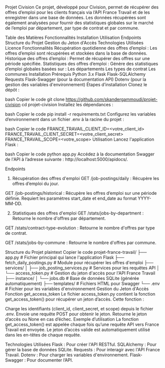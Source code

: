 Projet Civision
Ce projet, développé pour Civision, permet de récupérer des offres d’emploi pour les clients français via l’API France Travail et de les enregistrer dans une base de données. Les données récupérées sont également analysées pour fournir des statistiques globales sur le marché de l’emploi par département, par type de contrat et par commune.

Table des Matières
Fonctionnalités
Installation
Utilisation
Endpoints
Structure du Projet
Gestion du Jeton d'Accès
Technologies Utilisées
Licence
Fonctionnalités
Récupération quotidienne des offres d’emploi : Les offres d’emploi sont récupérées et stockées dans la base de données.
Historique des offres d’emploi : Permet de récupérer des offres sur une période spécifiée.
Statistiques des offres d’emploi : Génère des statistiques d’emploi globales basées sur :
Les départements
Les types de contrat
Les communes
Installation
Prérequis
Python 3.x
Flask
Flask-SQLAlchemy
Requests
Flask-Swagger (pour la documentation API)
Dotenv (pour la gestion des variables d'environnement)
Étapes d’installation
Clonez le dépôt :

bash
Copier le code
git clone https://github.com/skandergammoudi/projet-civision
cd projet-civision
Installez les dépendances :

bash
Copier le code
pip install -r requirements.txt
Configurez les variables d’environnement dans un fichier .env à la racine du projet :

bash
Copier le code
FRANCE_TRAVAIL_CLIENT_ID=<votre_client_id>
FRANCE_TRAVAIL_CLIENT_SECRET=<votre_client_secret>
FRANCE_TRAVAIL_SCOPE=<votre_scope>
Utilisation
Lancez l'application Flask :

bash
Copier le code
python app.py
Accédez à la documentation Swagger de l'API à l’adresse suivante : http://localhost:5000/apidocs/.

Endpoints
1. Récupération des offres d'emploi
GET /job-postings/daily : Récupère les offres d’emploi du jour.

GET /job-postings/historical : Récupère les offres d’emploi sur une période définie. Requiert les paramètres start_date et end_date au format YYYY-MM-DD.

2. Statistiques des offres d'emploi
GET /stats/jobs-by-department : Retourne le nombre d'offres par département.

GET /stats/contract-type-evolution : Retourne le nombre d'offres par type de contrat.

GET /stats/jobs-by-commune : Retourne le nombre d'offres par commune.

Structure du Projet
plaintext
Copier le code
projet-france-travail/
├── app.py                 # Fichier principal qui lance l'application Flask
├── fetch_daily_postings.py # Module pour récupérer les offres d'emploi
├── services/
│   ├── job_posting_services.py # Services pour les requêtes API
│   └── access_token.py         # Gestion du jeton d'accès pour l'API France Travail
├── instance/
│   └── jobs.db             # Base de données SQLite (générée automatiquement)
├── templates/              # Fichiers HTML pour Swagger
└── .env                    # Fichier pour les variables d'environnement
Gestion du Jeton d'Accès
Fonction get_access_token
Le fichier access_token.py contient la fonction get_access_token() pour récupérer un jeton d’accès. Cette fonction :

Charge les identifiants (client_id, client_secret, et scope) depuis le fichier .env.
Envoie une requête POST pour obtenir le jeton.
Retourne le jeton d’accès ou None en cas d’échec.
Exemple d’utilisation
La fonction get_access_token() est appelée chaque fois qu’une requête API vers France Travail est envoyée. Le jeton d’accès valide est automatiquement utilisé dans les en-têtes de chaque requête.

Technologies Utilisées
Flask : Pour créer l'API RESTful.
SQLAlchemy : Pour gérer la base de données SQLite.
Requests : Pour interagir avec l'API France Travail.
Dotenv : Pour charger les variables d'environnement.
Flask-Swagger : Pour documenter l’API.